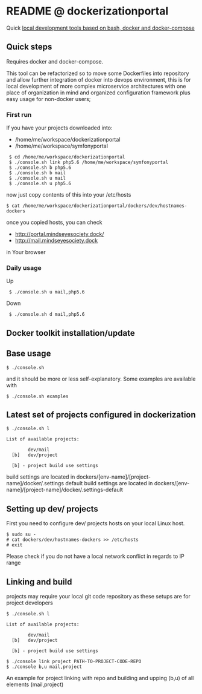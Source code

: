 # README @ dockerizationportal

Quick [local development tools based on bash, docker and docker-compose](https://github.com/grzechowski/dockerization)

## Quick steps

Requires docker and docker-compose.

This tool can be refactorized so to move some Dockerfiles into repository and allow further integration of docker into devops environment, this is for local development of more complex microservice architectures with one place of organization in mind and organized configuration framework plus easy usage for non-docker users;

### First run

If you have your projects downloaded into:

 * /home/me/workspace/dockerizationportal
 * /home/me/workspace/symfonyportal

```
 $ cd /home/me/workspace/dockerizationportal
 $ ./console.sh link php5.6 /home/me/workspace/symfonyportal
 $ ./console.sh b php5.6
 $ ./console.sh b mail
 $ ./console.sh u mail
 $ ./console.sh u php5.6
```

now just copy contents of this into your /etc/hosts

```
$ cat /home/me/workspace/dockerizationportal/dockers/dev/hostnames-dockers
```

once you copied hosts, you can check

 * http://portal.mindseyesociety.dock/
 * http://mail.mindseyesociety.dock

 in Your browser

### Daily usage

Up 

```
 $ ./console.sh u mail,php5.6
```

Down

```
 $ ./console.sh d mail,php5.6
```

## Docker toolkit installation/update

## Base usage

  ```
  $ ./console.sh
  ```

  and it should be more or less self-explanatory. Some examples are available with

  ```
  $ ./console.sh examples
  ```

## Latest set of projects configured in dockerization

  ```
  $ ./console.sh l

  List of available projects:

          dev/mail
    [b]   dev/project

    [b] - project build use settings

  ```

build settings are located in dockers/[env-name]/[project-name]/docker/.settings
default build settings are located in dockers/[env-name]/[project-name]/docker/.settings-default

## Setting up dev/ projects

First you need to configure dev/ projects hosts on your local Linux host.

 ```
 $ sudo su -
 # cat dockers/dev/hostnames-dockers >> /etc/hosts
 # exit
 ```

Please check if you do not have a local network conflict in regards to IP range

## Linking and build

projects may require your local git code repository as these setups are for project developers

```
$ ./console.sh l

List of available projects:

        dev/mail
  [b]   dev/project

  [b] - project build use settings

$ ./console link project PATH-TO-PROJECT-CODE-REPO
$ ./console b,u mail,project

```

An example for project linking with repo and building and upping (b,u) of all elements (mail,project)
